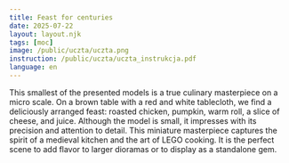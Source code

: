 ```yaml
---
title: Feast for centuries
date: 2025-07-22
layout: layout.njk
tags: [moc]
image: /public/uczta/uczta.png
instruction: /public/uczta/uczta_instrukcja.pdf
language: en
---
```

This smallest of the presented models is a true culinary masterpiece on a micro scale. On a brown table with a red and white tablecloth, we find a deliciously arranged feast: roasted chicken, pumpkin, warm roll, a slice of cheese, and juice. Although the model is small, it impresses with its precision and attention to detail. This miniature masterpiece captures the spirit of a medieval kitchen and the art of LEGO cooking. It is the perfect scene to add flavor to larger dioramas or to display as a standalone gem.
